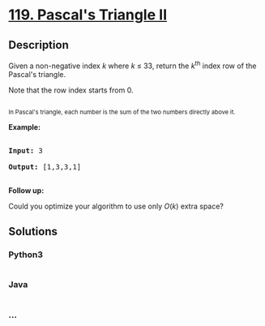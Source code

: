 # [119. Pascal's Triangle II](https://leetcode.com/problems/pascals-triangle-ii)

## Description
<p>Given a non-negative&nbsp;index <em>k</em>&nbsp;where <em>k</em> &le;&nbsp;33, return the <em>k</em><sup>th</sup>&nbsp;index row of the Pascal&#39;s triangle.</p>



<p>Note that the row index starts from&nbsp;0.</p>



<p><img alt="" src="https://upload.wikimedia.org/wikipedia/commons/0/0d/PascalTriangleAnimated2.gif" /><br />

<small>In Pascal&#39;s triangle, each number is the sum of the two numbers directly above it.</small></p>



<p><strong>Example:</strong></p>



<pre>

<strong>Input:</strong> 3

<strong>Output:</strong> [1,3,3,1]

</pre>



<p><strong>Follow up:</strong></p>



<p>Could you optimize your algorithm to use only <em>O</em>(<em>k</em>) extra space?</p>




## Solutions


<!-- tabs:start -->

### **Python3**

```python

```

### **Java**

```java

```

### **...**
```

```

<!-- tabs:end -->